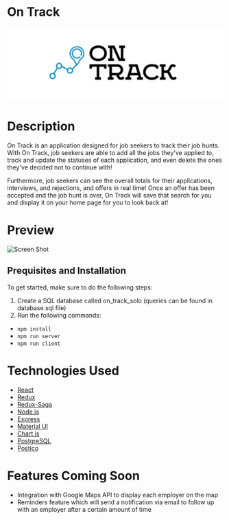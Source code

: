 # On Track 
![Screen Shot](public/images/ontrack_logo.png)

# Description
On Track is an application designed for job seekers to track their job hunts. 
With On Track, job seekers are able to add all the jobs they've applied to, track and update the statuses of each application, and even delete the ones they've decided not to continue with! 

Furthermore, job seekers can see the overall totals for their applications, interviews, and rejections, and offers in real time! Once an offer has been accepted and the job hunt is over, On Track will save that search for you and display it on your home page for you to look back at!

# Preview

![Screen Shot](public/images/on_track.gif)

## Prequisites and Installation

To get started, make sure to do the following steps:
1. Create a SQL database called on_track_solo (queries can be found in database.sql file)
2. Run the following commands:
  - `npm install`
  - `npm run server`
  - `npm run client`

# Technologies Used
- [React](https://reactjs.org/) 
- [Redux](https://react-redux.js.org/)
- [Redux-Saga](https://redux-saga.js.org/)
- [Node.js](https://nodejs.org/en/)
- [Express](https://expressjs.com/)
- [Material UI](https://next.material-ui.com/)
- [Chart js](https://www.chartjs.org/)
- [PostgreSQL](https://www.postgresql.org/)
- [Postico](https://eggerapps.at/postico/)

# Features Coming Soon
- Integration with Google Maps API to display each employer on the map
- Reminders feature which will send a notification via email to follow up with an employer after a certain amount of time
